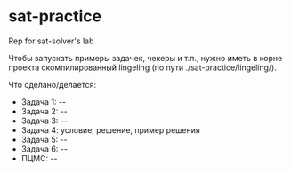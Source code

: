 # sat-practice
Rep for sat-solver's lab

Чтобы запускать примеры задачек, чекеры и т.п., нужно иметь в корне проекта скомпилированный lingeling (по пути ./sat-practice/lingeling/).

Что сделано/делается:
- Задача 1: --
- Задача 2: --
- Задача 3: --
- Задача 4: условие, решение, пример решения
- Задача 5: --
- Задача 6: --
- ПЦМС: --